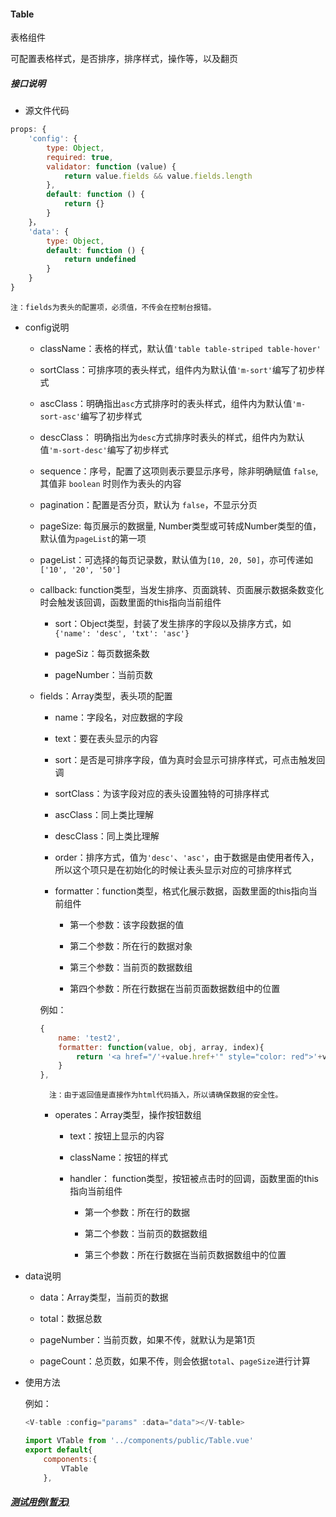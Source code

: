 #### Table
表格组件

可配置表格样式，是否排序，排序样式，操作等，以及翻页

##### 接口说明

* 源文件代码

```javascript
props: {
    'config': {
        type: Object,
        required: true,
        validator: function (value) {
            return value.fields && value.fields.length
        },
        default: function () {
            return {}
        }
    }，
    'data': {
        type: Object,
        default: function () {
            return undefined
        }
    }
}
```
    注：fields为表头的配置项，必须值，不传会在控制台报错。

* config说明

    * className：表格的样式，默认值`'table table-striped table-hover'`
    
    * sortClass：可排序项的表头样式，组件内为默认值`'m-sort'`编写了初步样式
    
    * ascClass：明确指出`asc`方式排序时的表头样式，组件内为默认值`'m-sort-asc'`编写了初步样式
    
    * descClass： 明确指出为`desc`方式排序时表头的样式，组件内为默认值`'m-sort-desc'`编写了初步样式

    * sequence：序号，配置了这项则表示要显示序号，除非明确赋值 `false`, 其值非 `boolean` 时则作为表头的内容

    * pagination：配置是否分页，默认为 `false`，不显示分页
    
    * pageSize: 每页展示的数据量, Number类型或可转成Number类型的值，默认值为`pageList`的第一项
    
    * pageList：可选择的每页记录数，默认值为`[10, 20, 50]`，亦可传递如`['10', '20', '50']`

    * callback: function类型，当发生排序、页面跳转、页面展示数据条数变化时会触发该回调，函数里面的this指向当前组件
    
        - sort：Object类型，封装了发生排序的字段以及排序方式，如`{'name': 'desc', 'txt': 'asc'}`
        
        - pageSiz：每页数据条数
        
        - pageNumber：当前页数
        
    * fields：Array类型，表头项的配置
        
        - name：字段名，对应数据的字段
        
        - text：要在表头显示的内容
        
        - sort：是否是可排序字段，值为真时会显示可排序样式，可点击触发回调
        
        - sortClass：为该字段对应的表头设置独特的可排序样式
        
        - ascClass：同上类比理解
        
        - descClass：同上类比理解
        
        - order：排序方式，值为`'desc'`、`'asc'`，由于数据是由使用者传入，所以这个项只是在初始化的时候让表头显示对应的可排序样式
        
        - formatter：function类型，格式化展示数据，函数里面的this指向当前组件
        
            + 第一个参数：该字段数据的值
            
            + 第二个参数：所在行的数据对象
            
            + 第三个参数：当前页的数据数组
            
            + 第四个参数：所在行数据在当前页面数据数组中的位置
            
        例如：
        
        ```javascript
        {
            name: 'test2',
            formatter: function(value, obj, array, index){
                return '<a href="/'+value.href+'" style="color: red">'+value.txt+'</a>'
            }
        },
        ```
            注：由于返回值是直接作为html代码插入，所以请确保数据的安全性。
            
        - operates：Array类型，操作按钮数组
        
            + text：按钮上显示的内容
            
            + className：按钮的样式
            
            + handler： function类型，按钮被点击时的回调，函数里面的this指向当前组件
            
                * 第一个参数：所在行的数据
                
                * 第二个参数：当前页的数据数组
                
                * 第三个参数：所在行数据在当前页数据数组中的位置
                
* data说明

    - data：Array类型，当前页的数据
    
    - total：数据总数
    
    - pageNumber：当前页数，如果不传，就默认为是第1页
    
    - pageCount：总页数，如果不传，则会依据`total`、`pageSize`进行计算


* 使用方法

    例如：
    
    ```javascript
    <V-table :config="params" :data="data"></V-table>
    ```
    ```javascript
    import VTable from '../components/public/Table.vue'
    export default{
        components:{
            VTable
        },
    ```

##### [测试用例(暂无)]()
